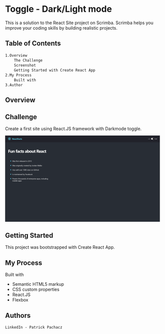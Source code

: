 
# Toggle - Dark/Light mode

This is a solution to the React Site project on Scrimba. Scrimba helps you improve your coding skills by building realistic projects.

## Table of Contents

    1.Overview
        The Challenge
        Screenshot
        Getting Started with Create React App
    2.My Process
        Built with
    3.Author
    
## Overview
## Challenge

Create a first site using React.JS framework with Darkmode toggle.

<img src="screenshot.png">

## Getting Started

This project was bootstrapped with Create React App.
## My Process

Built with

*  Semantic HTML5 markup
*  CSS custom properties
*  React.JS
*  Flexbox

## Authors

    LinkedIn - Patrick Pachacz

